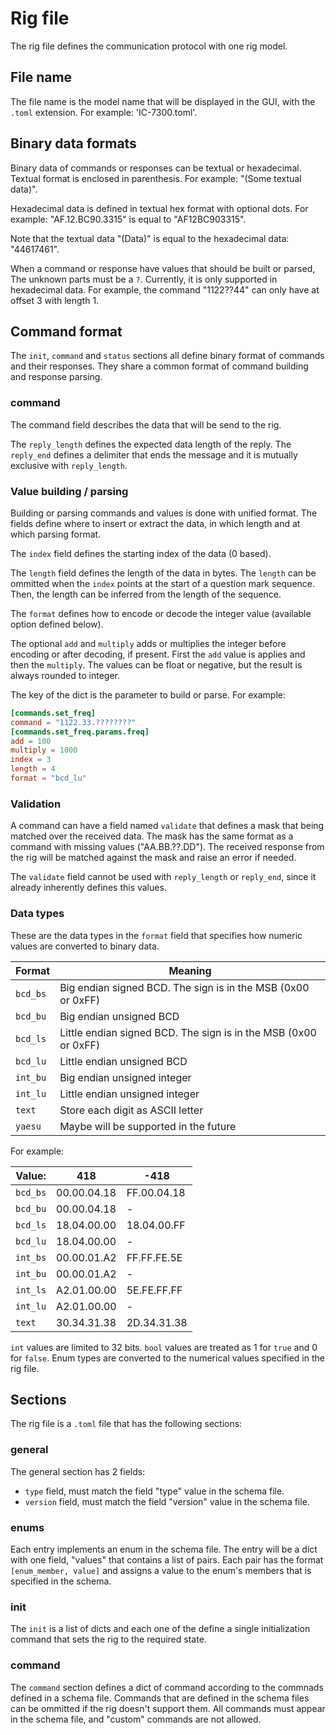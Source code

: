 # Rig file
The rig file defines the communication protocol with one rig model.

## File name
The file name is the model name that will be displayed in the GUI, with the `.toml` extension.
For example: 'IC-7300.toml'.

## Binary data formats
Binary data of commands or responses can be textual or hexadecimal.
Textual format is enclosed in parenthesis. For example: "(Some textual data)".

Hexadecimal data is defined in textual hex format with optional dots.
For example: "AF.12.BC90.3315" is equal to "AF12BC903315".

Note that the textual data "(Data)" is equal to the hexadecimal data: "44617461".

When a command or response have values that should be built or parsed,
The unknown parts must be a `?`. Currently, it is only supported in hexadecimal data.
For example, the command "1122??44" can only have at offset 3 with length 1.

## Command format
The `init`, `command` and `status` sections all define binary format of commands and their responses.
They share a common format of command building and response parsing.

### command
The command field describes the data that will be send to the rig.

The `reply_length` defines the expected data length of the reply.
The `reply_end` defines a delimiter that ends the message and it is mutually exclusive with `reply_length`.

### Value building / parsing
Building or parsing commands and values is done with unified format.
The fields define where to insert or extract the data, in which length and at which parsing format.

The `index` field defines the starting index of the data (0 based).

The `length` field defines the length of the data in bytes.
The `length` can be ommitted when the `index` points at the start of a question mark sequence.
Then, the length can be inferred from the length of the sequence.

The `format` defines how to encode or decode the integer value (available option defined below).

The optional `add` and `multiply` adds or multiplies the integer before encoding or after decoding, if present.
First the `add` value is applies and then the `multiply`.
The values can be float or negative, but the result is always rounded to integer.

The key of the dict is the parameter to build or parse.
For example:

```toml
[commands.set_freq]
command = "1122.33.????????"
[commands.set_freq.params.freq]
add = 100
multiply = 1000
index = 3
length = 4
format = "bcd_lu"
```

### Validation
A command can have a field named `validate` that defines a mask that being matched over the received data.
The mask has the same format as a command with missing values ("AA.BB.??.DD").
The received response from the rig will be matched against the mask and raise an error if needed.

The `validate` field cannot be used with `reply_length` or `reply_end`,
since it already inherently defines this values.

### Data types
These are the data types in the `format` field that specifies how numeric values are converted to binary data.

| Format   | Meaning                                                          |
|----------|------------------------------------------------------------------|
| `bcd_bs` | Big endian signed BCD. The sign is in the MSB (0x00 or 0xFF)     |
| `bcd_bu` | Big endian unsigned BCD                                          |
| `bcd_ls` | Little endian signed BCD. The sign is in the MSB (0x00 or 0xFF)  |
| `bcd_lu` | Little endian unsigned BCD                                       |
| `int_bu` | Big endian unsigned integer                                      |
| `int_lu` | Little endian unsigned integer                                   |
| `text`   | Store each digit as ASCII letter                                 |
| `yaesu`  | Maybe will be supported in the future                            |


For example:

Value:   |     418     |    -418
---------|-------------|------------
`bcd_bs` | 00.00.04.18 | FF.00.04.18
`bcd_bu` | 00.00.04.18 | -
`bcd_ls` | 18.04.00.00 | 18.04.00.FF
`bcd_lu` | 18.04.00.00 | -
`int_bs` | 00.00.01.A2 | FF.FF.FE.5E
`int_bu` | 00.00.01.A2 | -
`int_ls` | A2.01.00.00 | 5E.FE.FF.FF
`int_lu` | A2.01.00.00 | -
`text`   | 30.34.31.38 | 2D.34.31.38

`int` values are limited to 32 bits. `bool` values are treated as 1 for `true` and 0 for `false`.
Enum types are converted to the numerical values specified in the rig file.

## Sections
The rig file is a `.toml` file that has the following sections:

### general
The general section has 2 fields:
  * `type` field, must match the field "type" value in the schema file.
  * `version` field, must match the field "version" value in the schema file.

### enums
Each entry implements an enum in the schema file. The entry will be a dict with one field, "values"
that contains a list of pairs. Each pair has the format `[enum_member, value]` and assigns a value to the enum's
members that is specified in the schema.

### init
The `init` is a list of dicts and each one of the define a single initialization command that
sets the rig to the required state.

### command
The `command` section defines a dict of command according to the commnads defined in a schema file.
Commands that are defined in the schema files can be ommitted if the rig doesn't support them.
All commands must appear in the schema file, and "custom" commands are not allowed.
